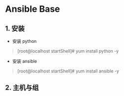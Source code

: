 # Ansible Base
## 1. 安装
- 安装 python
>[root@localhost startShell]# yum install python -y

- 安装 ansible
> [root@localhost startShell]# yum install ansible -y

## 2. 主机与组
